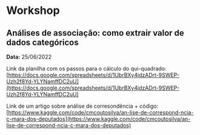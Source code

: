 # Workshop

## Análises de associação: como extrair valor de dados categóricos

**Data:** 25/06/2022

Link da planilha com os passos para o cálculo do qui-quadrado: [https://docs.google.com/spreadsheets/d/1UbrBXy4jdzADrt-9SWEP-Uzh2f8Yd-YLYNamffDC2uU](https://docs.google.com/spreadsheets/d/1UbrBXy4jdzADrt-9SWEP-Uzh2f8Yd-YLYNamffDC2uU)

Link de um artigo sobre análise de corresondência + código: [https://www.kaggle.com/code/cmcoutosilva/an-lise-de-correspond-ncia-c-mara-dos-deputados](https://www.kaggle.com/code/cmcoutosilva/an-lise-de-correspond-ncia-c-mara-dos-deputados)
